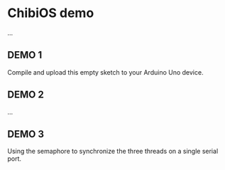 ChibiOS demo 
======================
...
## DEMO 1
Compile and upload this empty sketch to your Arduino Uno device. 

## DEMO 2
... 

## DEMO 3
Using the semaphore to synchronize the three threads on a single serial port.